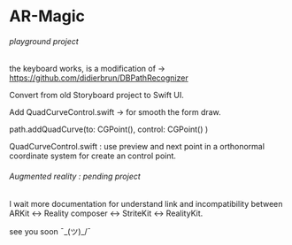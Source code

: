 # AR-Magic

###### playground project


the keyboard works, is a modification of -> https://github.com/didierbrun/DBPathRecognizer 

Convert from old Storyboard project to Swift UI. 

Add QuadCurveControl.swift -> for smooth the form draw.


path.addQuadCurve(to: CGPoint(),  control: CGPoint() ) 

QuadCurveControl.swift : use preview and next point in a orthonormal coordinate system for create an control point. 



###### Augmented reality : pending project

I wait more documentation for understand link and incompatibility between ARKit <-> Reality composer <-> StriteKit <-> RealityKit. 

see you soon ¯\_(ツ)_/¯

